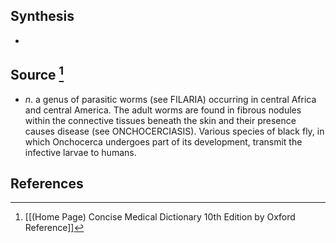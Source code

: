 ## Synthesis
- 
## Source [^1]
- $n$. a genus of parasitic worms (see FILARIA) occurring in central Africa and central America. The adult worms are found in fibrous nodules within the connective tissues beneath the skin and their presence causes disease (see ONCHOCERCIASIS). Various species of black fly, in which Onchocerca undergoes part of its development, transmit the infective larvae to humans.
## References

[^1]: [[(Home Page) Concise Medical Dictionary 10th Edition by Oxford Reference]]